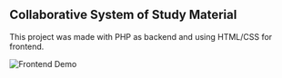 ## Collaborative System of Study Material

This project was made with PHP as backend and using HTML/CSS for frontend.

![Frontend Demo](http://gdurl.com/L2am)
